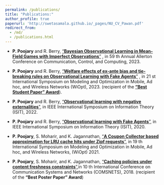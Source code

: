 ```yaml
---
permalink: /publications/
title: "Publications:"
author_profile: true
paperurl: 'http://swetasamala.github.io/_pages/NU_CV_Pawan.pdf'
redirect_from: 
  - /md/
  - /publications.html
---
```


* **P. Poojary** and R. Berry, [“**Bayesian Observational Learning in Mean-Field Games with Imperfect Observations**”](https://ieeexplore.ieee.org/document/10313387) , in 59 th Annual Allerton Conference on Communication, Control, and Computing, 2023.

* **P. Poojary** and R. Berry, [“**Welfare effects of ex-ante bias and tie-breaking rules on Observational Learning with Fake Agents**”](https://ieeexplore.ieee.org/document/10349844) , in 21 st International Symposium on Modeling and Optimization in Mobile, Ad hoc, and Wireless Networks (WiOpt), 2023. (recipient of the [**“Best Student Paper” Award**](https://www.mccormick.northwestern.edu/electrical-computer/news-events/news/articles/2023/phd-student-pawan-poojary-wins-best-student-paper-award-at-2023-wiopt-conference.html)).

* **P. Poojary** and R. Berry, [“**Observational learning with negative externalities**”](https://ieeexplore.ieee.org/document/9834847), in IEEE International Symposium on Information Theory (ISIT), 2022.

* **P. Poojary** and R. Berry, [“**Observational learning with Fake Agents**”](https://ieeexplore.ieee.org/document/9174217), in IEEE International Symposium on Information Theory (ISIT), 2020.

* **P. Poojary**, S. Moharir, and K. Jagannathan, [“**A Coupon Collector based approximation for LRU cache hits under Zipf requests**”](https://ieeexplore.ieee.org/document/9589882), in 19 th International Symposium on Modeling and Optimization in Mobile, Ad hoc, and Wireless Networks, (WiOpt) 2021.

* **P. Poojary**, S. Moharir, and K. Jagannathan, [“**Caching policies under content freshness constraints**”](https://ieeexplore.ieee.org/document/8328227),in 10 th International Conference on Communication Systems and Networks (COMSNETS), 2018. (recipient of the **“Best Poster Paper” Award**)


